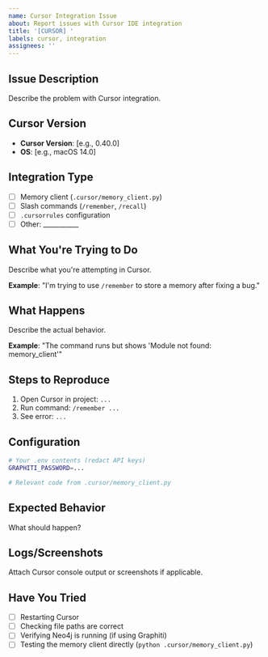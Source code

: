 ```yaml
---
name: Cursor Integration Issue
about: Report issues with Cursor IDE integration
title: '[CURSOR] '
labels: cursor, integration
assignees: ''
---
```


## Issue Description

Describe the problem with Cursor integration.

## Cursor Version

- **Cursor Version**: [e.g., 0.40.0]
- **OS**: [e.g., macOS 14.0]

## Integration Type

- [ ] Memory client (`.cursor/memory_client.py`)
- [ ] Slash commands (`/remember`, `/recall`)
- [ ] `.cursorrules` configuration
- [ ] Other: ___________

## What You're Trying to Do

Describe what you're attempting in Cursor.

**Example**: "I'm trying to use `/remember` to store a memory after fixing a bug."

## What Happens

Describe the actual behavior.

**Example**: "The command runs but shows 'Module not found: memory_client'"

## Steps to Reproduce

1. Open Cursor in project: `...`
2. Run command: `/remember ...`
3. See error: `...`

## Configuration

```bash
# Your .env contents (redact API keys)
GRAPHITI_PASSWORD=...
```

```python
# Relevant code from .cursor/memory_client.py
```

## Expected Behavior

What should happen?

## Logs/Screenshots

Attach Cursor console output or screenshots if applicable.

## Have You Tried

- [ ] Restarting Cursor
- [ ] Checking file paths are correct
- [ ] Verifying Neo4j is running (if using Graphiti)
- [ ] Testing the memory client directly (`python .cursor/memory_client.py`)
